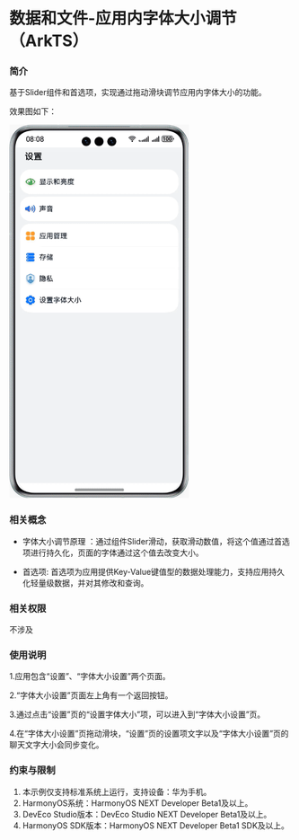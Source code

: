 # 数据和文件-应用内字体大小调节（ArkTS）

### 简介

基于Slider组件和首选项，实现通过拖动滑块调节应用内字体大小的功能。

效果图如下：

![](screenshots/device/SetAppFontSize.gif)

### 相关概念

- 字体大小调节原理 ：通过组件Slider滑动，获取滑动数值，将这个值通过首选项进行持久化，页面的字体通过这个值去改变大小。

- 首选项: 首选项为应用提供Key-Value键值型的数据处理能力，支持应用持久化轻量级数据，并对其修改和查询。

### 相关权限

不涉及

### 使用说明

1.应用包含“设置”、“字体大小设置”两个页面。

2.“字体大小设置”页面左上角有一个返回按钮。

3.通过点击“设置”页的“设置字体大小”项，可以进入到“字体大小设置”页。

4.在“字体大小设置”页拖动滑块，“设置”页的设置项文字以及“字体大小设置”页的聊天文字大小会同步变化。

### 约束与限制

1. 本示例仅支持标准系统上运行，支持设备：华为手机。
2. HarmonyOS系统：HarmonyOS NEXT Developer Beta1及以上。
3. DevEco Studio版本：DevEco Studio NEXT Developer Beta1及以上。
4. HarmonyOS SDK版本：HarmonyOS NEXT Developer Beta1 SDK及以上。
